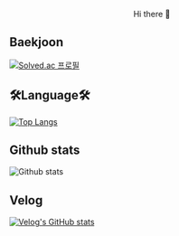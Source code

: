<p align="center">
Hi there 👋
</p>

## Baekjoon
[![Solved.ac
프로필](http://mazassumnida.wtf/api/v2/generate_badge?boj=junippini83)](https://solved.ac/junippini83)

## 🛠Language🛠
[![Top Langs](https://github-readme-stats.vercel.app/api/top-langs/?username=Hyunjoon83&langs_count=8)](https://github.com/Hyunjoon83/github-readme-stats)


## Github stats
 ![Github stats](https://github-readme-stats.vercel.app/api?username=Hyunjoon83&theme=vue&show_icons=true)


## Velog
[![Velog's GitHub stats](https://velog-readme-stats.vercel.app/api?name=hyunjoon0803)]((https://velog.io/@hyunjoon0803))
